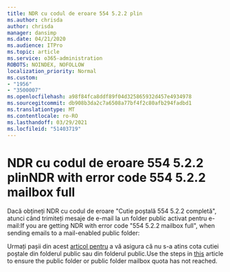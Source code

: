 ```yaml
---
title: NDR cu codul de eroare 554 5.2.2 plin
ms.author: chrisda
author: chrisda
manager: dansimp
ms.date: 04/21/2020
ms.audience: ITPro
ms.topic: article
ms.service: o365-administration
ROBOTS: NOINDEX, NOFOLLOW
localization_priority: Normal
ms.custom:
- "1956"
- "3500007"
ms.openlocfilehash: a98f84fca8ddf89f04d325865932d457e4934978
ms.sourcegitcommit: db908b3da2c7a6508a77bf4f2c80afb294fadbd1
ms.translationtype: MT
ms.contentlocale: ro-RO
ms.lasthandoff: 03/29/2021
ms.locfileid: "51403719"
---
```

# <a name="ndr-with-error-code-554-522-mailbox-full"></a><span data-ttu-id="5c0b9-102">NDR cu codul de eroare 554 5.2.2 plin</span><span class="sxs-lookup"><span data-stu-id="5c0b9-102">NDR with error code 554 5.2.2 mailbox full</span></span>

<span data-ttu-id="5c0b9-103">Dacă obțineți NDR cu codul de eroare "Cutie poștală 554 5.2.2 completă", atunci când trimiteți mesaje de e-mail la un folder public activat pentru e-mail:</span><span class="sxs-lookup"><span data-stu-id="5c0b9-103">If you are getting NDR with error code "554 5.2.2 mailbox full", when sending emails to a mail-enabled public folder:</span></span>  

<span data-ttu-id="5c0b9-104">Urmați pașii din acest [articol pentru](https://aka.ms/554522) a vă asigura că nu s-a atins cota cutiei poștale din folderul public sau din folderul public.</span><span class="sxs-lookup"><span data-stu-id="5c0b9-104">Use the steps in [this](https://aka.ms/554522) article to ensure the public folder or public folder mailbox quota has not reached.</span></span>
